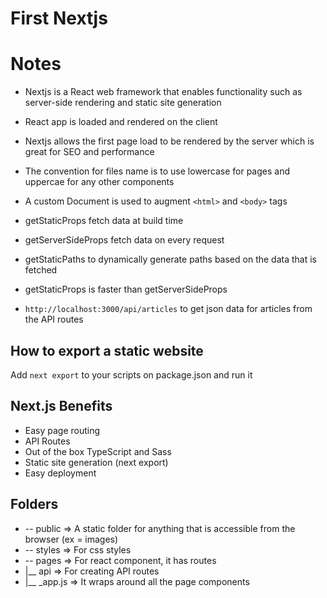 # First Nextjs

# Notes
- Nextjs is a React web framework that enables functionality such as server-side rendering and static site generation
- React app is loaded and rendered on the client
- Nextjs allows the first page load to be rendered by the server which is great for SEO and performance

- The convention for files name is to use lowercase for pages and uppercae for any other components
- A custom Document is used to augment `<html>` and `<body>` tags

- getStaticProps fetch data at build time
- getServerSideProps fetch data on every request
- getStaticPaths to dynamically generate paths based on the data that is fetched

- getStaticProps is faster than getServerSideProps

- `http://localhost:3000/api/articles` to get json data for articles from the API routes

## How to export a static website
Add `next export` to your scripts on package.json and run it

## Next.js Benefits
- Easy page routing
- API Routes
- Out of the box TypeScript and Sass
- Static site generation (next export)
- Easy deployment

## Folders
- -- public => A static folder for anything that is accessible from the browser (ex = images)
- -- styles => For css styles
- -- pages => For react component, it has routes
-  |__ api => For creating API routes
-  |__ _app.js => It wraps around all the page components